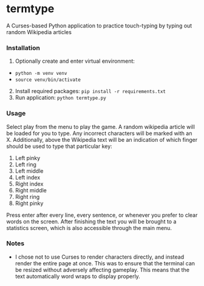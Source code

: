 # termtype

A Curses-based Python application to practice touch-typing by typing out random Wikipedia articles

### Installation

1. Optionally create and enter virtual environment:
- `python -m venv venv`
- `source venv/bin/activate`
2. Install required packages: `pip install -r requirements.txt`
3. Run application: `python termtype.py`

### Usage
Select play from the menu to play the game. A random wikipedia article will be loaded for you to type. Any incorrect characters will be marked with an X. Additionally, above the Wikipedia text will be an indication of which finger should be used to type that particular key:
1. Left pinky
2. Left ring
3. Left middle
4. Left index
5. Right index
6. Right middle
7. Right ring
8. Right pinky

Press enter after every line, every sentence, or whenever you prefer to clear words on the screen. After finishing the text you will be brought to a statistics screen, which is also accessible through the main menu.

### Notes
- I chose not to use Curses to render characters directly, and instead render the entire page at once. This was to ensure that the terminal can be resized without adversely affecting gameplay. This means that the text automatically word wraps to display properly.

